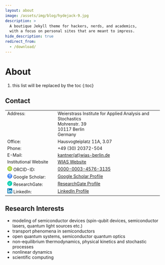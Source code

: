 ```yaml
---
layout: about
image: /assets/img/blog/hydejack-9.jpg
description: >
  A boutique Jekyll theme for hackers, nerds, and academics,
  with a focus on personal sites that are meant to impress.
hide_description: true
redirect_from:
  - /download/
---
```



<style type="text/css">
	td {
		vertical-align: top;
	}
	img.icon-logo {
		height: 16px;
	}
</style>

# About

<!--author-->

1. this list will be replaced by the toc
{:toc}


## Contact

<table width="100%">
	<tr>
		<td width="150px">Address:</td>
		<td>Weierstrass Institute for Applied Analysis and Stochastics<br />
			Mohrenstr. 39<br />
			10117 Berlin<br>
			Germany
		</td>
		<!--<td><img src="assets/img/logos/wias.svg" alt="WIAS" height="64" /></td>-->
	</tr>
	<tr>
		<td>Office:</td>
		<td>Hausvogteiplatz 11A, 3.07</td>
		<!--<td></td>-->
	</tr>
	<tr>
		<td>Phone:</td>
		<td>+49 (30) 20372-504</td>
		<!--<td></td>-->
	</tr>
	<tr>
		<td>E-Mail:</td>
		<td><a href="#">kantner(at)wias-berlin.de</a></td>
		<!--<td></td>-->
	</tr>
	<tr>
		<td>Institutional Website</td>
		<td><a href="https://www.wias-berlin.de/contact/staff/index.jsp?uname=kantner">WIAS Website</a></td>
		<!--<td></td>-->
	</tr>    
	<tr>
		<td><img src="assets/img/logos/orcid.svg" class="icon-logo" />&nbsp;ORCID-ID:</td>
		<td><a href="http://orcid.org/0000-0003-4576-3135">0000-0003-4576-3135</a></td>
		<!--<td></td>-->
	</tr>
	<tr>
		<td><img src="assets/img/logos/google-scholar.svg" class="icon-logo" />&nbsp;Google Scholar:</td>
		<td><a href="https://scholar.google.com/citations?hl=de&user=ISRqIw0AAAAJ">Google Scholar Profile</a></td>
		<!--<td></td>-->
	</tr>
	<tr>
		<td><img src="assets/img/logos/researchgate.svg" class="icon-logo" />&nbsp;ResearchGate:</td>
		<td><a href="https://www.researchgate.net/profile/Markus_Kantner">ResearchGate Profile</a></td>
		<!--<td></td>-->
	</tr>
	<tr>
		<td><img src="assets/img/logos/Linkedin-logo.svg" class="icon-logo" />&nbsp;LinkedIn:</td>
		<td><a href="https://www.linkedin.com/in/markus-kantner-45415b166/">LinkedIn Profile</a></td>
		<!--<td></td>-->
	</tr>
</table>



## Research Interests

<ul>
	<li>modeling of semiconductor devices (spin-qubit devices, semiconductor lasers, quantum light sources etc.)</li>
	<li>transport phenomena in semiconductors</li>
	<li>open quantum systems, semiconductor quantum optics</li>
	<li>non-equilibrium thermodynamics, physical kinetics and stochastic processes</li>
	<li>nonlinear dynamics</li>
	<li>scientific computing</li>
</ul>